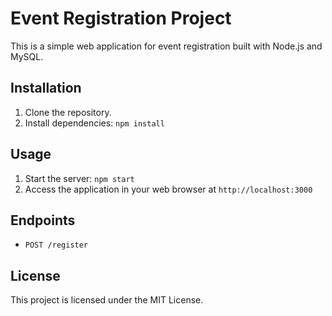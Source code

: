 # Event Registration Project

This is a simple web application for event registration built with Node.js and MySQL.

## Installation

1. Clone the repository.
2. Install dependencies: `npm install`

## Usage

1. Start the server: `npm start`
2. Access the application in your web browser at `http://localhost:3000`

## Endpoints

- `POST /register`

## License

This project is licensed under the MIT License.

